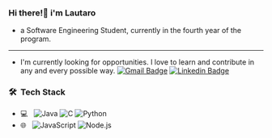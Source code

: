 ### Hi there!👋 i'm Lautaro
- a Software Engineering Student, currently in the fourth year of the program.
---
- I'm currently looking for opportunities. I love to learn and contribute in any and every possible way.
[![Gmail Badge](https://img.shields.io/badge/-lauluna817@gmail.com-c14438?style=flat-square&logo=Gmail&logoColor=white&link=mailto:lauluna817@gmail.com)](mailto:lauluna817@gmail.com)
[![Linkedin Badge](https://img.shields.io/badge/-lunalauti-blue?style=flat-square&logo=Linkedin&logoColor=white&link=https://www.linkedin.com/lunalauti)](https://www.linkedin.com/lunalauti)

<h3> 🛠 &nbsp;Tech Stack</h3>

- 💻 &nbsp;
  ![Java](https://img.shields.io/badge/-Java-333333?style=flat&logo=Java&logoColor=007396)
  ![C](https://img.shields.io/badge/-C-333333?style=flat&logo=C%2B%2B&logoColor=00599C)
  ![Python](https://img.shields.io/badge/-Python-333333?style=flat&logo=python)
- 🌐 &nbsp;
  ![JavaScript](https://img.shields.io/badge/-JavaScript-333333?style=flat&logo=javascript)
  ![Node.js](https://img.shields.io/badge/-Node.js-333333?style=flat&logo=node.js)
<!--
**lunalauti/lunalauti** is a ✨ _special_ ✨ repository because its `README.md` (this file) appears on your GitHub profile.

Here are some ideas to get you started:

- 🔭 I’m currently working on ...
- 🌱 I’m currently learning ...
- 👯 I’m looking to collaborate on ...
- 🤔 I’m looking for help with ...
- 💬 Ask me about ...
- 📫 How to reach me: ...
- 😄 Pronouns: ...
- ⚡ Fun fact: ...
-->
